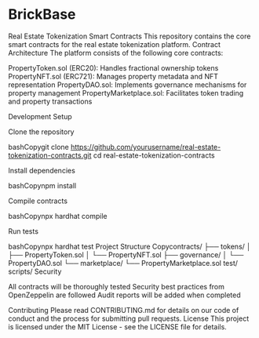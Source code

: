 # BrickBase
Real Estate Tokenization Smart Contracts
This repository contains the core smart contracts for the real estate tokenization platform.
Contract Architecture
The platform consists of the following core contracts:

PropertyToken.sol (ERC20): Handles fractional ownership tokens
PropertyNFT.sol (ERC721): Manages property metadata and NFT representation
PropertyDAO.sol: Implements governance mechanisms for property management
PropertyMarketplace.sol: Facilitates token trading and property transactions

Development Setup

Clone the repository

bashCopygit clone https://github.com/yourusername/real-estate-tokenization-contracts.git
cd real-estate-tokenization-contracts

Install dependencies

bashCopynpm install

Compile contracts

bashCopynpx hardhat compile

Run tests

bashCopynpx hardhat test
Project Structure
Copycontracts/
├── tokens/
│   ├── PropertyToken.sol
│   └── PropertyNFT.sol
├── governance/
│   └── PropertyDAO.sol
└── marketplace/
    └── PropertyMarketplace.sol
test/
scripts/
Security

All contracts will be thoroughly tested
Security best practices from OpenZeppelin are followed
Audit reports will be added when completed

Contributing
Please read CONTRIBUTING.md for details on our code of conduct and the process for submitting pull requests.
License
This project is licensed under the MIT License - see the LICENSE file for details.

